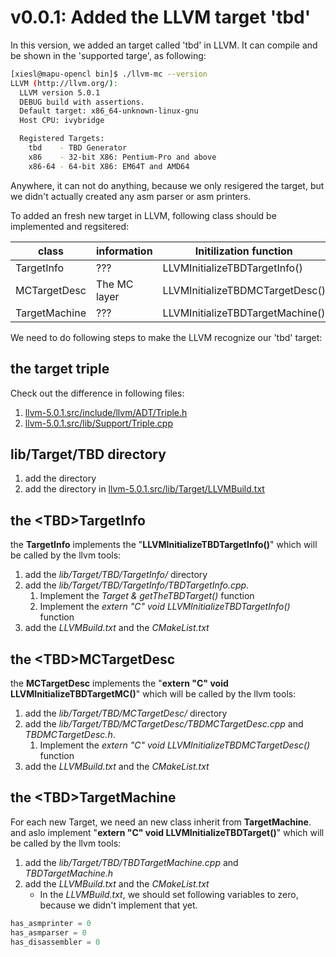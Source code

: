# v0.0.1: Added the LLVM target 'tbd'
In this version, we added an target called 'tbd' in LLVM.
It can compile and be shown in the 'supported targe', as following:
```bash
[xiesl@mapu-opencl bin]$ ./llvm-mc --version
LLVM (http://llvm.org/):
  LLVM version 5.0.1
  DEBUG build with assertions.
  Default target: x86_64-unknown-linux-gnu
  Host CPU: ivybridge

  Registered Targets:
    tbd    - TBD Generator
    x86    - 32-bit X86: Pentium-Pro and above
    x86-64 - 64-bit X86: EM64T and AMD64
```
Anywhere, it can not do anything, because we only resigered the target, 
but we didn't actually created any asm parser or asm printers.

To added an fresh new target in LLVM, following class should be implemented and regsitered:

| class         |  information     |  Initilization function |
|---------------|------------------|-------------------------|
| TargetInfo    |   ???            |LLVMInitializeTBDTargetInfo()   |
| MCTargetDesc  | The MC layer     |LLVMInitializeTBDMCTargetDesc() |
| TargetMachine |   ???            |LLVMInitializeTBDTargetMachine()|


We need to do following steps to make the LLVM recognize our 'tbd' target: 

## the target triple
Check out the difference in following files:
1. [llvm-5.0.1.src/include/llvm/ADT/Triple.h](https://github.com/ShawnLess/TBD/commit/d571b67ca168164b8e9f2d1daaf3080a2e926235#diff-fc6398c2b2c726da22829d7d6a45ef04)
2. [llvm-5.0.1.src/lib/Support/Triple.cpp](https://github.com/ShawnLess/TBD/commit/d571b67ca168164b8e9f2d1daaf3080a2e926235#diff-c9b8202a14c1ebefe8d41e79cab032e2) 

## lib/Target/TBD directory
1. add the directory
2. add the directory in [llvm-5.0.1.src/lib/Target/LLVMBuild.txt](https://github.com/ShawnLess/TBD/commit/d571b67ca168164b8e9f2d1daaf3080a2e926235#diff-4e019c2dabb9cf0b1a2ede1bc594dfdf)

## the \<TBD\>TargetInfo
the **TargetInfo** implements the "**LLVMInitializeTBDTargetInfo()**" which will be called by the llvm tools:
1. add the *lib/Target/TBD/TargetInfo/* directory
2. add the *lib/Target/TBD/TargetInfo/TBDTargetInfo.cpp*. 
    1. Implement the *Target & getTheTBDTarget()* function
    2. Implement the *extern "C" void LLVMInitializeTBDTargetInfo()* function
3. add the *LLVMBuild.txt* and the *CMakeList.txt*

## the \<TBD\>MCTargetDesc
the **MCTargetDesc** implements the "**extern "C" void LLVMInitializeTBDTargetMC()**" which will be called by the llvm tools:
1. add the *lib/Target/TBD/MCTargetDesc/* directory
2. add the *lib/Target/TBD/MCTargetDesc/TBDMCTargetDesc.cpp* and *TBDMCTargetDesc.h*. 
    1. Implement the *extern "C" void LLVMInitializeTBDMCTargetDesc()* function
3. add the *LLVMBuild.txt* and the *CMakeList.txt*

## the \<TBD\>TargetMachine
For each new Target, we need an new class inherit from **TargetMachine**.
and aslo implement "**extern "C" void LLVMInitializeTBDTarget()**" which will be called by the llvm tools:
1. add the *lib/Target/TBD/TBDTargetMachine.cpp* and *TBDTargetMachine.h*
2. add the *LLVMBuild.txt* and the *CMakeList.txt*
    * In the *LLVMBuild.txt*, we should set following variables to zero, because we didn't implement that yet.
```python
has_asmprinter = 0
has_asmparser = 0
has_disassembler = 0
```

